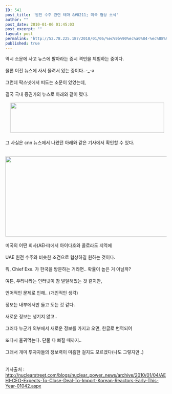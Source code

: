 ```yaml
---
ID: 541
post_title: '원전 수주 관련 테마 &#8211; 미국 협상 소식'
author: ""
post_date: 2010-01-06 01:45:03
post_excerpt: ""
layout: post
permalink: 'http://52.78.225.187/2010/01/06/%ec%9b%90%ec%a0%84-%ec%88%98%ec%a3%bc-%ea%b4%80%eb%a0%a8-%ed%85%8c%eb%a7%88-%eb%af%b8%ea%b5%ad-%ed%98%91%ec%83%81-%ec%86%8c%ec%8b%9d/'
published: true
---
```

역시 소문에 사고 뉴스에 팔아라는 증시 격언을 체험하는 중이다.<BR><BR>물론 이전 뉴스에 사서 물려서 있는 중이다..-_-a<BR><BR>그런데 팍스넷에서 떠도는 소문이 있었는데,<BR><BR>결국 국내 증권가의 뉴스로 아래와 같이 떴다.<BR><BR>&nbsp; &nbsp; <img src="http://52.78.225.187/wp-content/uploads/1/1995839100.png" width="480" height="94" /><BR><BR>그 사실은 cnn 뉴스에서 나왔던 아래와 같은 기사에서 확인할 수 있다.<BR><BR>&nbsp;&nbsp; <img src="http://52.78.225.187/wp-content/uploads/1/8367806659.png" width="613" height="250" /><BR><BR>미국의 어떤 회사(AEHI)에서 아이다호와 콜로라도 지역에<BR>&nbsp;<BR>UAE 원전 수주와 비슷한 조건으로 협상하길 원하는 것이다.<BR><BR>뭐, Chief Exe. 가 한국을 방문하는 거라면.. 확률이 높은 거 아닐까?<BR><BR>여튼, 우리나라는 인터넷이 참 발달해있는 것 같지만,<BR><BR>언어적인 문제로 인해.. (개인적인 생각)<BR><BR>정보는 내부에서만 돌고 도는 것 같다.<BR><BR>새로운 정보는 생기지 않고..<BR><BR>그러다 누군가 외부에서 새로운 정보를 가지고 오면, 한글로 번역되어<BR><BR>또다시 울궈먹는다. 단물 다 빠질 때까지..<BR><BR>그래서 개미 투자자들의 정보력이 미흡한 걸지도 모르겠다(나도 그렇지만..)<BR><BR><BR>기사출처 : <A href="http://nuclearstreet.com/blogs/nuclear_power_news/archive/2010/01/04/AEHI-CEO-Expects-To-Close-Deal-To-Import-Korean-Reactors-Early-This-Year-01042.aspx">http://nuclearstreet.com/blogs/nuclear_power_news/archive/2010/01/04/AEHI-CEO-Expects-To-Close-Deal-To-Import-Korean-Reactors-Early-This-Year-01042.aspx</A>